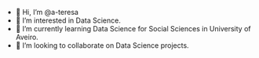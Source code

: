 - 👋 Hi, I’m @a-teresa
- 👀 I’m interested in Data Science.
- 🌱 I’m currently learning Data Science for Social Sciences in University of Aveiro.
- 💞️ I’m looking to collaborate on Data Science projects.
<!--- 📫 How to reach me ...--->

<!---
a-teresa/a-teresa is a ✨ special ✨ repository because its `README.md` (this file) appears on your GitHub profile.
You can click the Preview link to take a look at your changes.
--->
